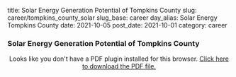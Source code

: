 title: Solar Energy Generation Potential of Tompkins County
slug: career/tompkins_county_solar
slug_base: career
day_alias: Solar Energy Tompkins County
date: 2021-10-05
post_date: 2021-10-01
category: career

<h3>Solar Energy Generation Potential of Tompkins County</h3>
<center>
  <div style="width:100%; min-height:100vh;">
    <object
      data='/theme/images/career/TCPD Solar Paper- Final Draft.pdf'
      type="application/pdf"
      style="width:100%; height:90vh"
    >
      <p>Looks like you don't have a PDF plugin installed for this browser.
        <a href='/theme/images/career/TCPD Solar Paper- Final Draft.pdf'>Click
        here to download the PDF file.</a>
    </object>
  </div>
</center>

<h3>Appendix C</h3>
<center>
  <div style="width:100%; min-height:100vh;">
    <object
      data='/theme/images/career/Appendix C-Commercial Buildings.pdf'
      type="application/pdf"
      style="width:100%; height:90vh"
    >
      <p>Looks like you don't have a PDF plugin installed for this browser.
        <a href='/theme/images/career/TCPD Solar Paper- Final Draft.pdf'>Click
        here to download the PDF file.</a>
    </object>
  </div>
</center>

<h3>Appendix D</h3>
<center>
  <div style="width:100%; min-height:100vh;">
    <object
      data='/theme/images/career/Appendix D-Industrial Buildings.pdf'
      type="application/pdf"
      style="width:100%; height:90vh"
    >
      <p>Looks like you don't have a PDF plugin installed for this browser.
        <a href='/theme/images/career/Appendix D-Industrial Buildings.pdf'>Click
        here to download the PDF file.</a>
    </object>
  </div>
</center>

<h3>Appendix E</h3>
<center>
  <div style="width:100%; min-height:100vh;">
    <object
      data='/theme/images/career/Appendix E-School Buildings.pdf'
      type="application/pdf"
      style="width:100%; height:90vh"
    >
      <p>Looks like you don't have a PDF plugin installed for this browser.
        <a href='/theme/images/career/Appendix E-School Buildings.pdf'>Click
        here to download the PDF file.</a>
    </object>
  </div>
</center>

<h3>Appendix F</h3>
<center>
  <div style="width:100%; min-height:100vh;">
    <object
      data='/theme/images/career/Appendix F-Solar Liberty Specifications.pdf'
      type="application/pdf"
      style="width:100%; height:90vh"
    >
      <p>Looks like you don't have a PDF plugin installed for this browser.
        <a href='/theme/images/career/Appendix F-Solar Liberty Specifications.pdf'>Click
        here to download the PDF file.</a>
    </object>
  </div>
</center>